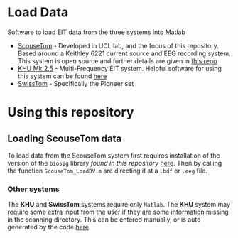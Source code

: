 # Load Data
Software to load EIT data from the three systems into Matlab

-   [ScouseTom](https://github.com/EIT-team/ScouseTom) - Developed in UCL lab, and the focus of this repository. Based around a Keithley 6221 current source and EEG recording system. This system is open source and further details are given in [this repo](https://github.com/EIT-team/ScouseTom)
-   [KHU Mk 2.5](http://www.iirc.khu.kr) - Multi-Frequency EIT system. Helpful software for using this system can be found [here](https://github.com/Jimbles/KHU-UCL-EIT)
-   [SwissTom](http://www.swisstom.ag) - Specifically the Pioneer set

# Using this repository

## Loading ScouseTom data
To load data from the ScouseTom system first requires installation of the version of the `biosig` library *found in this repository* [here](./lib/).  Then by calling the function `ScouseTom_LoadBV.m` are directing it at a `.bdf` or `.eeg` file.


### Other systems

The **KHU** and **SwissTom** systems require only `Matlab`. The **KHU**
system may require some extra input from the user if they are some information missing in the scanning directory. This can be entered manually, or is auto generated by the code [here](https://github.com/Jimbles/KHU-UCL-EIT).
